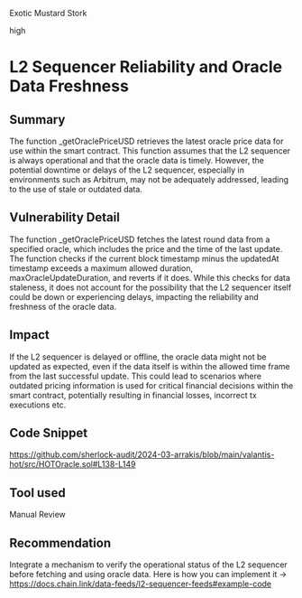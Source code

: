 Exotic Mustard Stork

high

# L2 Sequencer Reliability and Oracle Data Freshness

## Summary
The function _getOraclePriceUSD retrieves the latest oracle price data for use within the smart contract. This function assumes that the L2 sequencer is always operational and that the oracle data is timely. However, the potential downtime or delays of the L2 sequencer, especially in environments such as Arbitrum, may not be adequately addressed, leading to the use of stale or outdated data.

## Vulnerability Detail
The function _getOraclePriceUSD fetches the latest round data from a specified oracle, which includes the price and the time of the last update. The function checks if the current block timestamp minus the updatedAt timestamp exceeds a maximum allowed duration, maxOracleUpdateDuration, and reverts if it does. While this checks for data staleness, it does not account for the possibility that the L2 sequencer itself could be down or experiencing delays, impacting the reliability and freshness of the oracle data.

## Impact
If the L2 sequencer is delayed or offline, the oracle data might not be updated as expected, even if the data itself is within the allowed time frame from the last successful update. This could lead to scenarios where outdated pricing information is used for critical financial decisions within the smart contract, potentially resulting in financial losses, incorrect tx executions etc.

## Code Snippet
https://github.com/sherlock-audit/2024-03-arrakis/blob/main/valantis-hot/src/HOTOracle.sol#L138-L149

## Tool used

Manual Review

## Recommendation
Integrate a mechanism to verify the operational status of the L2 sequencer before fetching and using oracle data. Here is how you can implement it -> https://docs.chain.link/data-feeds/l2-sequencer-feeds#example-code

